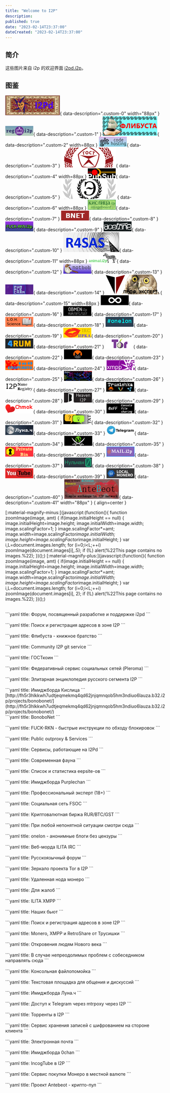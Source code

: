 ```yaml
---
title: "Welcome to I2P"
description:
published: true
date: "2023-02-14T23:37:00"
dateCreated: "2023-02-14T23:37:00"
---
```


## 简介

这些图片来自 i2p 的欢迎界面 [i2pd.i2p][]。

[i2pd.i2p]: http://i2pd.i2p

## 图鉴

![333.i2p](/src/archive/Welcome_to_I2P/333.gif){ data-description=".custom-0" width="88px" }
![reg.i2p](/src/archive/Welcome_to_I2P/reg.png){ data-description=".custom-1" }
![flibusta.i2p](/src/archive/Welcome_to_I2P/flibusta.gif){ data-description=".custom-2" width=88px }
![git.community.i2p](/src/archive/Welcome_to_I2P/gitcommunity.jpg){ data-description=".custom-3" }
![gostcoin.i2p](/src/archive/Welcome_to_I2P/gostcoin.png){ data-description=".custom-4" width=88px }
![pubsub.i2p](/src/archive/Welcome_to_I2P/pubsub.jpg){ data-description=".custom-5" }
![wiki.ilita.i2p](/src/archive/Welcome_to_I2P/wiki_banner.png){ data-description=".custom-6" width=88px }
![kislitsa.i2p](/src/archive/Welcome_to_I2P/kislitsa.png){ data-description=".custom-7" }
![bonobonet.i2p](/src/archive/Welcome_to_I2P/bnet_ilita.png){ data-description=".custom-8" }
![fuck-rkn.i2p](/src/archive/Welcome_to_I2P/fuckrkn.png){ data-description=".custom-9" }
![acetone.i2p](/src/archive/Welcome_to_I2P/acetone.png){ data-description=".custom-10" }
![r4sas.i2p](/src/archive/Welcome_to_I2P/r4sas.png){ data-description=".custom-11" width=88px }
![animal.i2p](/src/archive/Welcome_to_I2P/animal.png){ data-description=".custom-12" }
![notbob.i2p](/src/archive/Welcome_to_I2P/notbob.jpg){ data-description=".custom-13" }
![purplechan.i2p](/src/archive/Welcome_to_I2P/purplechan.jpg){ data-description=".custom-14" }
![pizdabol.i2p](/src/archive/Welcome_to_I2P/pizdabol.gif){ data-description=".custom-15" width=88px }
![fsoc.i2p](/src/archive/Welcome_to_I2P/fsoc.png){ data-description=".custom-16" }
![obmen.i2p](/src/archive/Welcome_to_I2P/obmen.png){ data-description=".custom-17" }
![knijka.i2p](/src/archive/Welcome_to_I2P/knijka.png){ data-description=".custom-18" }
![onelon.i2p](/src/archive/Welcome_to_I2P/onelon.png){ data-description=".custom-19" }
![irc.acetone.i2p](/src/archive/Welcome_to_I2P/irc-acetone.jpg){ data-description=".custom-20" }
![4rum.i2p](/src/archive/Welcome_to_I2P/4rum.png){ data-description=".custom-21" }
![torproject.i2p](/src/archive/Welcome_to_I2P/tor.png){ data-description=".custom-22" }
![a6oqn7gevseuek3akchgzzjkf5qkh5pdj56jjlqtuynsj2krg7wq.b32.i2p](/src/archive/Welcome_to_I2P/monero-node.png){ data-description=".custom-23" }
![sportloto.i2p](/src/archive/Welcome_to_I2P/sportloto.png){ data-description=".custom-24" }
![xmpp.ilita.i2p](/src/archive/Welcome_to_I2P/xmpp.jpg){ data-description=".custom-25" }
![wlm.i2p](/src/archive/Welcome_to_I2P/mlw.jpg){ data-description=".custom-26" }
![inr.i2p](/src/archive/Welcome_to_I2P/inr.png){ data-description=".custom-27" }
![trusishka.i2p](/src/archive/Welcome_to_I2P/trusishka.png){ data-description=".custom-28" }
![heaven.i2p](/src/archive/Welcome_to_I2P/door51.png){ data-description=".custom-29" }
![chmok.i2p](/src/archive/Welcome_to_I2P/chmok.png){ data-description=".custom-30" }
![0xff.i2p](/src/archive/Welcome_to_I2P/0xff.png){ data-description=".custom-31" }
![txtcon.i2p](/src/archive/Welcome_to_I2P/txtcon.png){ data-description=".custom-32" }
![lunach.i2p](/src/archive/Welcome_to_I2P/lunach.png){ data-description=".custom-33" }
![telegram.i2p](/src/archive/Welcome_to_I2P/telegram.jpg){ data-description=".custom-34" }
![tracker2.postman.i2p](/src/archive/Welcome_to_I2P/tracker2.png){ data-description=".custom-35" }
![privatebin.i2p](/src/archive/Welcome_to_I2P/privatebin.png){ data-description=".custom-36" }
![hq.postman.i2p](/src/archive/Welcome_to_I2P/postman.gif){ data-description=".custom-37" }
![nullchan.i2p](/src/archive/Welcome_to_I2P/nullchan.png){ data-description=".custom-38" }
![tube.i2p](/src/archive/Welcome_to_I2P/tube.jpg){ data-description=".custom-39" }
![lm.i2p](/src/archive/Welcome_to_I2P/lm.png){ data-description=".custom-40" }
![antebeot.i2p](/src/archive/Welcome_to_I2P/antebeot.gif){ data-description=".custom-41" width="88px" }
{ align=center }

[:material-magnify-minus:](javascript:(function(){ function zoomImage(image, amt) { if(image.initialHeight == null) { image.initialHeight=image.height; image.initialWidth=image.width; image.scalingFactor=1; } image.scalingFactor*=amt; image.width=image.scalingFactor*image.initialWidth; image.height=image.scalingFactor*image.initialHeight; } var i,L=document.images.length; for (i=0;i<L;++i) zoomImage(document.images[i],.5); if (!L) alert(%22This page contains no images.%22); })();)
[:material-magnify-plus:](javascript:(function(){ function zoomImage(image, amt) { if(image.initialHeight == null) { image.initialHeight=image.height; image.initialWidth=image.width; image.scalingFactor=1; } image.scalingFactor*=amt; image.width=image.scalingFactor*image.initialWidth; image.height=image.scalingFactor*image.initialHeight; } var i,L=document.images.length; for (i=0;i<L;++i) zoomImage(document.images[i], 2); if (!L) alert(%22This page contains no images.%22); })();)

<div class="glightbox-desc custom-0" markdown="block"><http://333.i2p><br>
```yaml
title: Форум, посвященный разработке и поддержке i2pd
```
</div>
<div class="glightbox-desc custom-1" markdown="block"><http://reg.i2p><br>
```yaml
title: Поиск и регистрация адресов в зоне I2P
```
</div>
<div class="glightbox-desc custom-2" markdown="block"><http://flibusta.i2p><br>
```yaml
title: Флибуста - книжное братство
```
</div>
<div class="glightbox-desc custom-3" markdown="block"><http://git.community.i2p><br>
```yaml
title: Community I2P git service
```
</div>
<div class="glightbox-desc custom-4" markdown="block"><http://gostcoin.i2p><br>
```yaml
title: ГОСТкоин
```
</div>
<div class="glightbox-desc custom-5" markdown="block"><http://pubsub.i2p><br>
```yaml
title: Федеративный сервис социальных сетей (Pleroma)
```
</div>
<div class="glightbox-desc custom-6" markdown="block"><http://wiki.ilita.i2p><br>
```yaml
title: Элитарная энциклопедия русского сегмента I2P
```
</div>
<div class="glightbox-desc custom-7" markdown="block"><http://kislitsa.i2p><br>
```yaml
title: Имиджборда Кислица
```
</div>
<div class="glightbox-desc custom-8" markdown="block">[http://fh5r3hlkkwh7udtjeqmekmq4qd62jnjqmnqob5hm3ndiuo6lauza.b32.i2p/projects/bonobonet/](http://fh5r3hlkkwh7udtjeqmekmq4qd62jnjqmnqob5hm3ndiuo6lauza.b32.i2p/projects/bonobonet/)<br>
```yaml
title: BonoboNet
```
</div>
<div class="glightbox-desc custom-9" markdown="block"><http://fuck-rkn.i2p><br>
```yaml
title: FUCK-RKN - быстрые инструкции по обходу блокировок
```
</div>
<div class="glightbox-desc custom-10" markdown="block"><http://acetone.i2p><br>
```yaml
title: Public outproxy &amp; Services
```
</div>
<div class="glightbox-desc custom-11" markdown="block"><http://r4sas.i2p><br>
```yaml
title: Сервисы, работающие на I2Pd
```
</div>
<div class="glightbox-desc custom-12" markdown="block"><http://animal.i2p><br>
```yaml
title: Современная фауна
```
</div>
<div class="glightbox-desc custom-13" markdown="block"><http://notbob.i2p><br>
```yaml
title: Список и статистика eepsite-ов
```
</div>
<div class="glightbox-desc custom-14" markdown="block"><http://purplechan.i2p><br>
```yaml
title: Имиджборда Purplechan
```
</div>
<div class="glightbox-desc custom-15" markdown="block"><http://pizdabol.i2p><br>
```yaml
title: Профессиональный эксперт (18+)
```
</div>
<div class="glightbox-desc custom-16" markdown="block"><http://fsoc.i2p><br>
```yaml
title: Социальная сеть FSOC
```
</div>
<div class="glightbox-desc custom-17" markdown="block"><http://obmen.i2p><br>
```yaml
title: Криптовалютная биржа RUR/BTC/GST
```
</div>
<div class="glightbox-desc custom-18" markdown="block"><http://knijka.i2p><br>
```yaml
title: При любой непонятной ситуации смотри сюда
```
</div>
<div class="glightbox-desc custom-19" markdown="block"><http://onelon.i2p><br>
```yaml
title: onelon - анонимные блоги без цензуры
```
</div>
<div class="glightbox-desc custom-20" markdown="block"><http://irc.acetone.i2p/web/#ru><br>
```yaml
title: Веб-морда ILITA IRC
```
</div>
<div class="glightbox-desc custom-21" markdown="block"><http://4rum.i2p><br>
```yaml
title: Русскоязычный форум
```
</div>
<div class="glightbox-desc custom-22" markdown="block"><http://torproject.i2p><br>
```yaml
title: Зеркало проекта Tor в I2P
```
</div>
<div class="glightbox-desc custom-23" markdown="block"><http://a6oqn7gevseuek3akchgzzjkf5qkh5pdj56jjlqtuynsj2krg7wq.b32.i2p><br>
```yaml
title: Удаленная нода монеро
```
</div>
<div class="glightbox-desc custom-24" markdown="block"><http://sportloto.i2p><br>
```yaml
title: Для жалоб
```
</div>
<div class="glightbox-desc custom-25" markdown="block"><http://xmpp.ilita.i2p><br>
```yaml
title: ILITA XMPP
```
</div>
<div class="glightbox-desc custom-26" markdown="block"><http://nigg3rveztrkpzoimq4z46pvbtml27mfhadt7n5bvl3pzzyzefxa.b32.i2p><br>
```yaml
title: Наших бьют
```
</div>
<div class="glightbox-desc custom-27" markdown="block"><http://inr.i2p><br>
```yaml
title: Поиск и регистрация адресов в зоне I2P
```
</div>
<div class="glightbox-desc custom-28" markdown="block"><http://trusishka.i2p><br>
```yaml
title: Monero, XMPP и RetroShare от Трусишки
```
</div>
<div class="glightbox-desc custom-29" markdown="block"><http://heaven.i2p><br>
```yaml
title: Откровения людям Нового века
```
</div>
<div class="glightbox-desc custom-30" markdown="block"><http://chmok.i2p><br>
```yaml
title: В случае непреодолимых проблем с собеседником направлять сюда
```
</div>
<div class="glightbox-desc custom-31" markdown="block"><http://0xff.i2p><br>
```yaml
title: Консольная файлопомойка
```
</div>
<div class="glightbox-desc custom-32" markdown="block"><http://txtcon.i2p><br>
```yaml
title: Текстовая площадка для общения и дискуссий
```
</div>
<div class="glightbox-desc custom-33" markdown="block"><http://lunach.i2p><br>
```yaml
title: Имиджборда Луна.ч
```
</div>
<div class="glightbox-desc custom-34" markdown="block"><http://telegram.i2p><br>
```yaml
title: Доступ к Telegram через mtrpoxy через I2P
```
</div>
<div class="glightbox-desc custom-35" markdown="block"><http://tracker2.postman.i2p><br>
```yaml
title: Торренты в I2P
```
</div>
<div class="glightbox-desc custom-36" markdown="block"><http://privatebin.i2p><br>
```yaml
title: Сервис хранения записей с шифрованием на стороне клиента
```
</div>
<div class="glightbox-desc custom-37" markdown="block"><http://hq.postman.i2p><br>
```yaml
title: Электронная почта
```
</div>
<div class="glightbox-desc custom-38" markdown="block"><http://nullchan.i2p><br>
```yaml
title: Имиджборда 0chan
```
</div>
<div class="glightbox-desc custom-39" markdown="block"><http://tube.i2p><br>
```yaml
title: IncogTube в I2P
```
</div>
<div class="glightbox-desc custom-40" markdown="block"><http://lm.i2p><br>
```yaml
title: Сервис покупки Монеро в местной валюте
```
</div>
<div class="glightbox-desc custom-41" markdown="block"><http://antebeot.i2p><br>
```yaml
title: Проект Antebeot - крипто-пул
```
</div>
